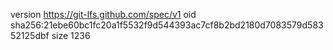 version https://git-lfs.github.com/spec/v1
oid sha256:21ebe60bc1fc20a1f5532f9d544393ac7cf8b2bd2180d7083579d58352125dbf
size 1236
